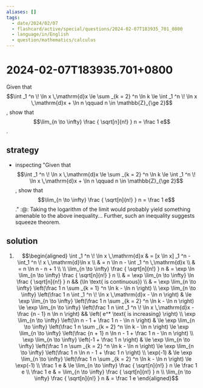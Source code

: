 ```yaml
---
aliases: []
tags:
  - date/2024/02/07
  - flashcard/active/special/questions/2024-02-07T183935_701_0800
  - language/in/English
  - question/mathematics/calculus
---
```


# 2024-02-07T183935.701+0800

Given that $$\int _1 ^n \! \ln x \,\mathrm{d}x \le \sum _{k = 2} ^n \ln k \le \int _1 ^n \! \ln x \,\mathrm{d}x + \ln n \qquad n \in \mathbb{Z}_{\ge 2}$$, show that $$\lim_{n \to \infty} \frac { \sqrt[n]{n!} } n = \frac 1 e$$.

## strategy

- inspecting "Given that $$\int _1 ^n \! \ln x \,\mathrm{d}x \le \sum _{k = 2} ^n \ln k \le \int _1 ^n \! \ln x \,\mathrm{d}x + \ln n \qquad n \in \mathbb{Z}_{\ge 2}$$, show that $$\lim_{n \to \infty} \frac { \sqrt[n]{n!} } n = \frac 1 e$$." :@: Taking the logarithm of the limit would probably yield something amenable to the above inequality... Further, such an inequality suggests squeeze theorem. <!--SR:!2025-04-25,204,310-->

## solution

1. <span></span> $$\begin{aligned}
\int _1 ^n \! \ln x \,\mathrm{d}x & = [x \ln x] _1 ^n - \int_1 ^n \! x \,\mathrm{d}\ln x \\
& = n \ln n - \int _1 ^n \,\mathrm{d}x \\
& = n \ln n - n + 1 \\
\\
\lim_{n \to \infty} \frac { \sqrt[n]{n!} } n & = \exp \ln \lim_{n \to \infty} \frac { \sqrt[n]{n!} } n \\
& = \exp \lim_{n \to \infty} \ln \frac { \sqrt[n]{n!} } n && (\ln \text{ is continuous}) \\
& = \exp \lim_{n \to \infty} \left(\frac 1 n \sum _{k = 1} ^n \ln k - \ln n \right) \\
\exp \lim_{n \to \infty} \left(\frac 1 n \int _1 ^n \! \ln x \,\mathrm{d}x - \ln n \right)  & \le \exp \lim_{n \to \infty} \left(\frac 1 n \sum _{k = 2} ^n \ln k - \ln n \right) \le \exp \lim_{n \to \infty} \left(\frac 1 n \int _1 ^n \! \ln x \,\mathrm{d}x - \frac {n - 1} n \ln n \right) && \left( e^* \text{ is increasing} \right) \\
\exp \lim_{n \to \infty} \left(\ln n - 1 + \frac 1 n - \ln n \right)  & \le \exp \lim_{n \to \infty} \left(\frac 1 n \sum _{k = 2} ^n \ln k - \ln n \right) \le \exp \lim_{n \to \infty} \left(\frac {n + 1} n \ln n - 1 + \frac 1 n - \ln n \right) \\
\exp \lim_{n \to \infty} \left(-1 + \frac 1 n \right)  & \le \exp \lim_{n \to \infty} \left(\frac 1 n \sum _{k = 2} ^n \ln k - \ln n \right) \le \exp \lim_{n \to \infty} \left(\frac 1 n \ln n - 1 + \frac 1 n \right) \\
\exp(-1) & \le \exp \lim_{n \to \infty} \left(\frac 1 n \sum _{k = 2} ^n \ln k - \ln n \right) \le \exp(-1) \\
\frac 1 e & \le \lim_{n \to \infty} \frac { \sqrt[n]{n!} } n \le \frac 1 e \\
\frac 1 e & = \lim_{n \to \infty} \frac { \sqrt[n]{n!} } n \\
\lim_{n \to \infty} \frac { \sqrt[n]{n!} } n & = \frac 1 e
\end{aligned}$$
